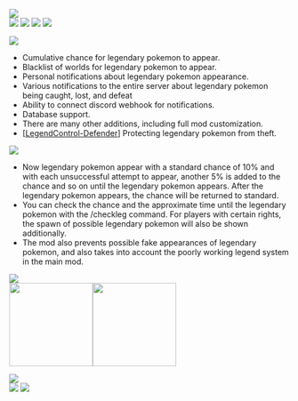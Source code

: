 ![](https://i.imgur.com/szagsEl.png)   
[![](https://i.imgur.com/B4evs2K.png)](https://discord.gg/VSGEVagRPq) [![](https://i.imgur.com/uquQMuU.png)](https://github.com/VecooDEV/LegendControl/wiki) [![](https://i.imgur.com/eaHjYUQ.png)](https://www.patreon.com/Vecoo) [![](https://i.imgur.com/yPBPV5c.png)](https://ko-fi.com/vecoo)

![](https://i.imgur.com/ncGDLHx.png)
* Cumulative chance for legendary pokemon to appear.
* Blacklist of worlds for legendary pokemon to appear.
* Personal notifications about legendary pokemon appearance.
* Various notifications to the entire server about legendary pokemon being caught, lost, and defeat
* Ability to connect discord webhook for notifications.
* Database support.
* There are many other additions, including full mod customization.
* [[LegendControl-Defender](https://www.curseforge.com/minecraft/mc-mods/legendcontrol-defender)] Protecting legendary pokemon from theft.

![](https://i.imgur.com/MZ3KBqO.png)
* Now legendary pokemon appear with a standard chance of 10% and with each unsuccessful attempt to appear, another 5% is added to the chance and so on until the legendary pokemon appears. After the legendary pokemon appears, the chance will be returned to standard.
* You can check the chance and the approximate time until the legendary pokemon with the /checkleg command. For players with certain rights, the spawn of possible legendary pokemon will also be shown additionally.
* The mod also prevents possible fake appearances of legendary pokemon, and also takes into account the poorly working legend system in the main mod.

![](https://i.imgur.com/x9gXu0j.png)   
[<img height="150" src="https://i.imgur.com/pscNsPQ.png" width="150"/>](https://www.curseforge.com/minecraft/mc-mods/pixelmon)[<img height="150" src="https://i.imgur.com/suGlOwq.png" width="150"/>](https://www.curseforge.com/minecraft/mc-mods/extralib)

![](https://i.imgur.com/BEBULHc.png)   
[![](https://i.imgur.com/x3JMFRv.png)](https://www.curseforge.com/minecraft/mc-mods/legendcontrol) [![](https://i.imgur.com/Q6tm4Fv.png)](https://modrinth.com/mod/legendcontrol)
